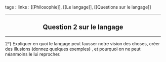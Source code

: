 tags : 
links : [[Philosophie]], [[Le langage]], [[Questions sur le langage]]

****

<h2 style="text-align: center;"> Question 2 sur le langage </h2>

****


2°)  Expliquer en quoi le langage peut  fausser notre vision des choses, créer des illusions (donnez quelques exemples) , et pourquoi on ne peut néanmoins le lui reprocher.